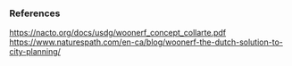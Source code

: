 
### References

https://nacto.org/docs/usdg/woonerf_concept_collarte.pdf
https://www.naturespath.com/en-ca/blog/woonerf-the-dutch-solution-to-city-planning/

